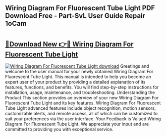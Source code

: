 ## Wiring Diagram For Fluorescent Tube Light PDF Download Free - Part-SvL User Guide Repair 1oCam

# <h2><a href="http://dfouiwv.blite.top/?on=Wiring+Diagram+For+Fluorescent+Tube+Light">🔗Download New 👉🔴 Wiring Diagram For Fluorescent Tube Light</a></h2>

[![Wiring Diagram For Fluorescent Tube Light download](https://i.imgur.com/lujVjoI.png)](http://dfouiwv.blite.top/?on=Wiring+Diagram+For+Fluorescent+Tube+Light)
Greetings and welcome to the user manual for your newly obtained Wiring Diagram For Fluorescent Tube Light. This manual is intended to help you become an expert user of your product by providing a detailed explanation of its features, functions, and benefits. You will find step-by-step instructions for installation, usage, maintenance, and troubleshooting. Understanding the Product This section provides an overview of your new Wiring Diagram For Fluorescent Tube Light and its key features. Wiring Diagram For Fluorescent Tube Light advanced features include object recognition, motion sensors, customizable alerts, and remote access, all of which can be customized to suit your preferences via the user interface. Your Feedback is Valued Wiring Diagram For Fluorescent Tube Light. We appreciate your input and are committed to providing you with exceptional service.

